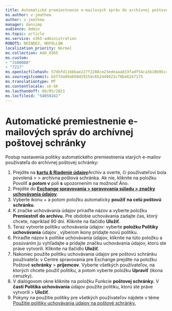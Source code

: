 ```yaml
---
title: Automatické premiestnenie e-mailových správ do archívnej poštovej schránky
ms.author: v-jmathew
author: v-jmathew
manager: dansimp
audience: Admin
ms.topic: article
ms.service: o365-administration
ROBOTS: NOINDEX, NOFOLLOW
localization_priority: Normal
ms.collection: Adm_O365
ms.custom:
- "3100008"
- "7217"
ms.openlocfilehash: 57dbfd116bbae227f2288ce23edeaaa833fadf54ca3b10b95c49512758542e32
ms.sourcegitcommit: b5f7da89a650d2915dc652449623c78be6247175
ms.translationtype: MT
ms.contentlocale: sk-SK
ms.lasthandoff: 08/05/2021
ms.locfileid: "54059241"
---
```

# <a name="automatically-move-email-messages-to-the-archive-mailbox"></a>Automatické premiestnenie e-mailových správ do archívnej poštovej schránky

Postup nastavenia politiky automatického premiestnenia starých e-mailov používateľa do archívnej poštovej schránky:

1. Prejdite na [**kartu & Riadenie údajov**](https://go.microsoft.com/fwlink/p/?linkid=2077143)Archív a overte, či používateľovi bola povolená  >    >   archívna poštová schránka. Ak nie, kliknite na položku Povoliť **a potom v** poli **s** upozornením na možnosť Áno.
2. Prejdite do [**Exchange spravovania > spravovania súladu > značky uchovávania údajov**](https://go.microsoft.com/fwlink/?linkid=2059104).
3. Vyberte ikonu + a potom položku automaticky **použiť na celú poštovú schránku**.
4. K značke uchovávania údajov priraďte názov a vyberte položku **Premiestniť do archívu.** Pre obdobie uchovávania zadajte čas, ktorý chcete, napríklad 90 dní. Kliknite na tlačidlo **Uložiť**.
5. Teraz vytvorte politiku uchovávania údajov: vyberte **položku Politiky uchovávania** údajov , výberom ikony pridajte novú politiku.
6. Priraďte názov k politike uchovávania údajov, kliknite na túto položku a posúvaním ju vyhľadajte a pridajte značku uchovávania údajov, ktorú ste práve vytvorili. Kliknite na tlačidlo **Uložiť**.
7. Nakoniec použite politiku uchovávania údajov pre poštovú schránku používateľa: v Centre spravovania pre Exchange prejdite na položku Poštové **schránky**  >  **príjemcov**. Vyberte všetkých používateľov, na ktorých chcete použiť politiku, a potom vyberte položku **Upraviť** (ikona ceruzky).
8. V dialógovom okne kliknite na položku Funkcie **poštovej schránky.** V **časti Politika uchovávania** údajov použite politiku, ktorú ste práve vytvorili > **Uložiť**.
9. Pokyny na použitie politiky pre všetkých používateľov nájdete v téme [Použitie politiky uchovávania údajov na poštové schránky.](https://docs.microsoft.com/exchange/security-and-compliance/messaging-records-management/apply-retention-policy)
